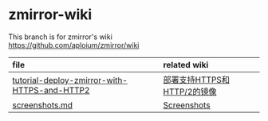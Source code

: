 # zmirror-wiki
This branch is for zmirror's wiki  
https://github.com/aploium/zmirror/wiki  

| file                                                                                            | related wiki                                                                                                                                             |
|:------------------------------------------------------------------------------------------------|:---------------------------------------------------------------------------------------------------------------------------------------------------------|
| [tutorial-deploy-zmirror-with-HTTPS-and-HTTP2](tutorial-deploy-zmirror-with-HTTPS-and-HTTP2.md) | [部署支持HTTPS和HTTP/2的镜像](https://github.com/aploium/zmirror/wiki/%E9%83%A8%E7%BD%B2%E6%94%AF%E6%8C%81HTTPS%E5%92%8CHTTP2.0%E7%9A%84%E9%95%9C%E5%83%8F) |
| [screenshots.md](screenshots.md)                                                                | [Screenshots](https://github.com/aploium/zmirror/wiki/Screenshots)                                                                                                                                         |
